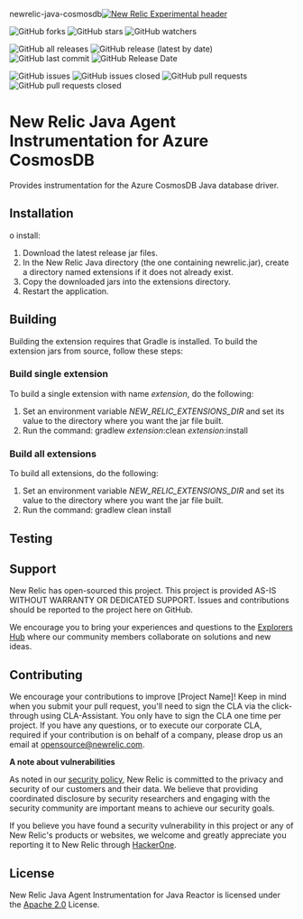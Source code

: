 newrelic-java-cosmosdb[![New Relic Experimental header](https://github.com/newrelic/opensource-website/raw/master/src/images/categories/Experimental.png)](https://opensource.newrelic.com/oss-category/#new-relic-experimental)


![GitHub forks](https://img.shields.io/github/forks/newrelic-experimental/newrelic-java-cosmosdb?style=social)
![GitHub stars](https://img.shields.io/github/stars/newrelic-experimental/newrelic-java-cosmosdb?style=social)
![GitHub watchers](https://img.shields.io/github/watchers/newrelic-experimental/newrelic-java-cosmosdb?style=social)

![GitHub all releases](https://img.shields.io/github/downloads/newrelic-experimental/newrelic-java-cosmosdb/total)
![GitHub release (latest by date)](https://img.shields.io/github/v/release/newrelic-experimental/newrelic-java-cosmosdb)
![GitHub last commit](https://img.shields.io/github/last-commit/newrelic-experimental/newrelic-java-cosmosdb)
![GitHub Release Date](https://img.shields.io/github/release-date/newrelic-experimental/newrelic-java-cosmosdb)


![GitHub issues](https://img.shields.io/github/issues/newrelic-experimental/newrelic-java-cosmosdb)
![GitHub issues closed](https://img.shields.io/github/issues-closed/newrelic-experimental/newrelic-java-cosmosdb)
![GitHub pull requests](https://img.shields.io/github/issues-pr/newrelic-experimental/newrelic-java-cosmosdb)
![GitHub pull requests closed](https://img.shields.io/github/issues-pr-closed/newrelic-experimental/newrelic-java-cosmosdb)


# New Relic Java Agent Instrumentation for Azure CosmosDB

Provides instrumentation for the Azure CosmosDB Java database driver.

## Installation

o install:

1. Download the latest release jar files.
2. In the New Relic Java directory (the one containing newrelic.jar), create a directory named extensions if it does not already exist.
3. Copy the downloaded jars into the extensions directory.
4. Restart the application.

## Building

Building the extension requires that Gradle is installed.
To build the extension jars from source, follow these steps:
### Build single extension
To build a single extension with name *extension*, do the following:
1. Set an environment variable *NEW_RELIC_EXTENSIONS_DIR* and set its value to the directory where you want the jar file built.
2. Run the command: gradlew *extension*:clean *extension*:install
### Build all extensions
To build all extensions, do the following:
1. Set an environment variable *NEW_RELIC_EXTENSIONS_DIR* and set its value to the directory where you want the jar file built.
2. Run the command: gradlew clean install


## Testing

## Support

New Relic has open-sourced this project. This project is provided AS-IS WITHOUT WARRANTY OR DEDICATED SUPPORT. Issues and contributions should be reported to the project here on GitHub.

We encourage you to bring your experiences and questions to the [Explorers Hub](https://discuss.newrelic.com) where our community members collaborate on solutions and new ideas.

## Contributing

We encourage your contributions to improve [Project Name]! Keep in mind when you submit your pull request, you'll need to sign the CLA via the click-through using CLA-Assistant. You only have to sign the CLA one time per project. If you have any questions, or to execute our corporate CLA, required if your contribution is on behalf of a company, please drop us an email at opensource@newrelic.com.

**A note about vulnerabilities**

As noted in our [security policy](../../security/policy), New Relic is committed to the privacy and security of our customers and their data. We believe that providing coordinated disclosure by security researchers and engaging with the security community are important means to achieve our security goals.

If you believe you have found a security vulnerability in this project or any of New Relic's products or websites, we welcome and greatly appreciate you reporting it to New Relic through [HackerOne](https://hackerone.com/newrelic).

## License

New Relic Java Agent Instrumentation for Java Reactor is licensed under the [Apache 2.0](http://apache.org/licenses/LICENSE-2.0.txt) License.
